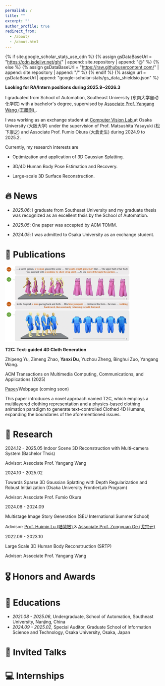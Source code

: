```yaml
---
permalink: /
title: ""
excerpt: ""
author_profile: true
redirect_from: 
  - /about/
  - /about.html
---
```


{% if site.google_scholar_stats_use_cdn %}
{% assign gsDataBaseUrl = "https://cdn.jsdelivr.net/gh/" | append: site.repository | append: "@" %}
{% else %}
{% assign gsDataBaseUrl = "https://raw.githubusercontent.com/" | append: site.repository | append: "/" %}
{% endif %}
{% assign url = gsDataBaseUrl | append: "google-scholar-stats/gs_data_shieldsio.json" %}

<span class='anchor' id='about-me'></span>
**Looking for RA/Intern positions during 2025.9~2026.3**

I graduated from School of Automation, Southeast University (东南大学自动化学院) with a bachelor's degree, supervised by <a href='https://www.yangangwang.com'> Associate Prof. Yangang Wang (王雁刚) </a>.

I was working as an exchange student at <a href='http://cvl.ist.osaka-u.ac.jp/en/'> Computer Vision Lab </a> at Osaka University (大阪大学) under the supervision of Prof. Matsushita Yasuyuki (松下康之) and Associate Prof. Fumio Okura (大倉史生) during 2024.9 to 2025.2.

Currently, my research interests are 

- Optimization and application of 3D Gaussian Splatting.

- 3D/4D Human Body Pose Estimation and Recovery.

- Large-scale 3D Surface Reconstruction. 

# 🔥 News
- *2025.06*: I graduate from Southeast University and my graduate thesis was recognized as an excellent thsis by the School of Automation.

- *2025.05*: One paper was accepted by ACM TOMM.

- *2024.05*: I was admitted to Osaka University as an exchange student.

# 📝 Publications 

<div class='paper-box'><div class='paper-box-image'><div></div><img src='images/t2c-teaser.jpg' alt="sym" width="80%"></div></div>
<div class='paper-box-text' markdown="1">

**T2C: Text-guided 4D Cloth Generation**

Zhipeng Yu, Zimeng Zhao, **Yanxi Du**, Yuzhou Zheng, Binghui Zuo, Yangang Wang.

ACM Transactions on Multimedia Computing, Communications, and Applications (2025)

<a href='https://dl.acm.org/doi/10.1145/3735642'>Paper</a>/Webpage (coming soon)

This paper introduces a novel approach named T2C, which employs a multilayered clothing representation and a physics-based clothing animation paradigm to generate text-controlled Clothed 4D Humans, expanding the boundaries of the aforementioned issues. 

# 🤔 Research

2024.12 - 2025.05
Indoor Scene 3D Reconstruction with Multi-camera System (Bachelor Thsis)

Advisor: Associate Prof. Yangang Wang

2024.10 - 2025.02

Towards Sparse 3D Gaussian Splatting with Depth Regularization and Robust Initialization (Osaka University FrontierLab Program)

Advisor: Associate Prof. Fumio Okura

2024.08 - 2024.09

Multistage Image Story Generation (SEU International Summer School)

Adivisor:  <a href='https://hyokadb02.jimu.kyutech.ac.jp/html/100000960_en.html'>Prof. Huimin Lu (陆慧敏) </a> & <a href='https://zongyuange.github.io'>Associate Prof. Zongyuan Ge (戈宗元)</a>

2022.09 - 2023.10

Large Scale 3D Human Body Reconstruction (SRTP)

Advisor: Associate Prof. Yangang Wang

# 🎖 Honors and Awards

# 📖 Educations
- *2021.08 - 2025.06*, Undergraduate, School of Automation, Southeast University, Nanjing, China
- *2024.09 - 2025.02*, Special Auditor, Graduate School of Information Science and Technology, Osaka University, Osaka, Japan

# 💬 Invited Talks

# 💻 Internships

